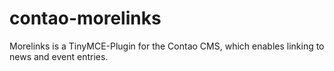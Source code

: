 contao-morelinks
================

Morelinks is a TinyMCE-Plugin for the Contao CMS, which enables linking to news and event entries.
